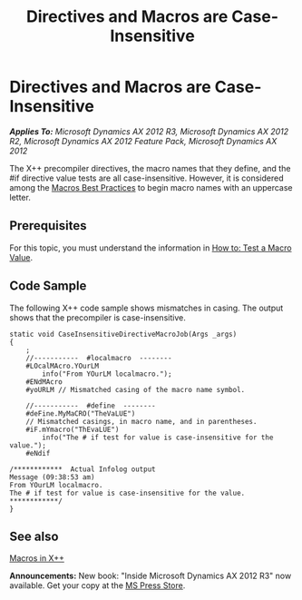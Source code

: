 ﻿---
title: Directives and Macros are Case-Insensitive
TOCTitle: Directives and Macros are Case-Insensitive
ms:assetid: d6b1f063-7d01-41f7-b2ed-06e7c326bf99
ms:mtpsurl: https://msdn.microsoft.com/en-us/library/Cc197122(v=AX.60)
ms:contentKeyID: 35252058
ms.date: 05/18/2015
mtps_version: v=AX.60
---

# Directives and Macros are Case-Insensitive 


_**Applies To:** Microsoft Dynamics AX 2012 R3, Microsoft Dynamics AX 2012 R2, Microsoft Dynamics AX 2012 Feature Pack, Microsoft Dynamics AX 2012_

The X++ precompiler directives, the macro names that they define, and the \#if directive value tests are all case-insensitive. However, it is considered among the [Macros Best Practices](macros-best-practices.md) to begin macro names with an uppercase letter.

## Prerequisites

For this topic, you must understand the information in [How to: Test a Macro Value](how-to-test-a-macro-value.md).

## Code Sample

The following X++ code sample shows mismatches in casing. The output shows that the precompiler is case-insensitive.

    static void CaseInsensitiveDirectiveMacroJob(Args _args)
    {
        ;
        //-----------  #localmacro  --------
        #LOcalMAcro.YOurLM
            info("From YOurLM localmacro.");
        #ENdMAcro
        #yoURLM // Mismatched casing of the macro name symbol.
    
        //-----------  #define  --------
        #deFine.MyMaCRO("TheVaLUE")
        // Mismatched casings, in macro name, and in parentheses.
        #iF.mYmacro("ThEvaLUE")
            info("The # if test for value is case-insensitive for the value.");
        #eNdif
    
    /************  Actual Infolog output
    Message (09:38:53 am)
    From YOurLM localmacro.
    The # if test for value is case-insensitive for the value.
    ************/
    }

## See also

[Macros in X++](macros-in-x.md)

  
**Announcements:** New book: "Inside Microsoft Dynamics AX 2012 R3" now available. Get your copy at the [MS Press Store](https://www.microsoftpressstore.com/store/inside-microsoft-dynamics-ax-2012-r3-9780735685109).

